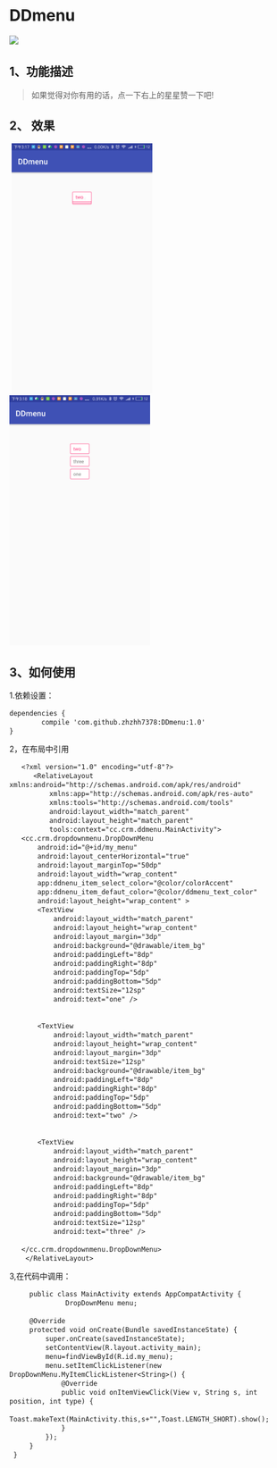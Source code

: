 # DDmenu
[![](https://jitpack.io/v/zhzhh7378/DDmenu.svg)](https://jitpack.io/#zhzhh7378/DDmenu)
## 1、功能描述

> 如果觉得对你有用的话，点一下右上的星星赞一下吧!

## 2、 效果 
<div>
  <img src="https://github.com/zhzhh7378/DDmenu/blob/master/device-2017-08-10-151737.png" width="50%" height="50%"/>
  <img src="https://github.com/zhzhh7378/DDmenu/blob/master/device-2017-08-10-151808.png" width="50%" height="50%" />
</div>


## 3、如何使用
1.依赖设置：

	dependencies {
	        compile 'com.github.zhzhh7378:DDmenu:1.0'
	}
	
2，在布局中引用

   
   
       <?xml version="1.0" encoding="utf-8"?>
          <RelativeLayout xmlns:android="http://schemas.android.com/apk/res/android"
              xmlns:app="http://schemas.android.com/apk/res-auto"
              xmlns:tools="http://schemas.android.com/tools"
              android:layout_width="match_parent"
              android:layout_height="match_parent"
              tools:context="cc.crm.ddmenu.MainActivity">
       <cc.crm.dropdownmenu.DropDownMenu
           android:id="@+id/my_menu"
           android:layout_centerHorizontal="true"
           android:layout_marginTop="50dp"
           android:layout_width="wrap_content"
           app:ddnenu_item_select_color="@color/colorAccent"
           app:ddnenu_item_defaut_color="@color/ddmenu_text_color"
           android:layout_height="wrap_content" >
           <TextView
               android:layout_width="match_parent"
               android:layout_height="wrap_content"
               android:layout_margin="3dp"
               android:background="@drawable/item_bg"
               android:paddingLeft="8dp"
               android:paddingRight="8dp"
               android:paddingTop="5dp"
               android:paddingBottom="5dp"
               android:textSize="12sp"
               android:text="one" />
   
   
           <TextView
               android:layout_width="match_parent"
               android:layout_height="wrap_content"
               android:layout_margin="3dp"
               android:textSize="12sp"
               android:background="@drawable/item_bg"
               android:paddingLeft="8dp"
               android:paddingRight="8dp"
               android:paddingTop="5dp"
               android:paddingBottom="5dp"
               android:text="two" />
   
   
           <TextView
               android:layout_width="match_parent"
               android:layout_height="wrap_content"
               android:layout_margin="3dp"
               android:background="@drawable/item_bg"
               android:paddingLeft="8dp"
               android:paddingRight="8dp"
               android:paddingTop="5dp"
               android:paddingBottom="5dp"
               android:textSize="12sp"
               android:text="three" />
   
       </cc.crm.dropdownmenu.DropDownMenu>
        </RelativeLayout>
3,在代码中调用：
         
         public class MainActivity extends AppCompatActivity {
                  DropDownMenu menu;
              
         @Override
         protected void onCreate(Bundle savedInstanceState) {
             super.onCreate(savedInstanceState);
             setContentView(R.layout.activity_main);
             menu=findViewById(R.id.my_menu);
             menu.setItemClickListener(new DropDownMenu.MyItemClickListener<String>() {
                 @Override
                 public void onItemViewClick(View v, String s, int position, int type) {
                     Toast.makeText(MainActivity.this,s+"",Toast.LENGTH_SHORT).show();
                 }
             });
         }
     }


